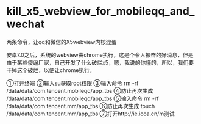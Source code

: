 # kill_x5_webview_for_mobileqq_and_wechat
两条命令，让qq和微信的X5webview内核混蛋

安卓7.0之后，系统的webview由chrome执行，这是个令人振奋的好消息，但是由于某些傻逼厂家，自己开发了什么破烂x5，嗯，我说的你懂的，所以，我们要干掉这个破烂，以便让chrome执行。

①打开终端
②输入su获取root权限
③输入命令 rm -rf /data/data/com.tencent.mobileqq/app_tbs
④防止再次生成  /data/data/com.tencent.mobileqq/app_tbs
⑤输入命令 rm -rf /data/data/com.tencent.mm/app_tbs
⑥防止再次生成 touch /data/data/com.tencent.mm/app_tbs
⑦打开http://ie.icoa.cn/m测试

